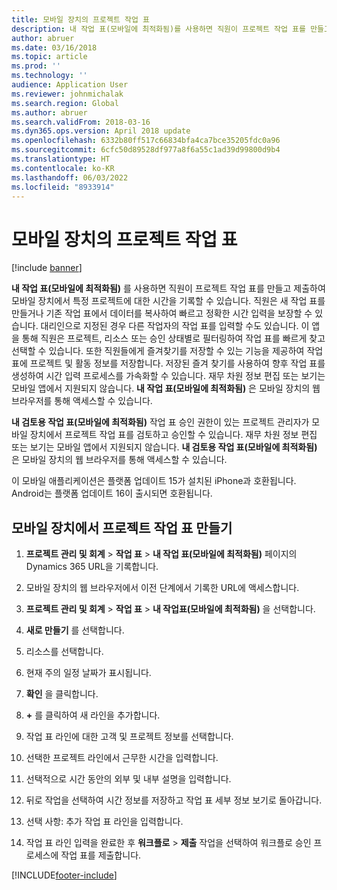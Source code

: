 ```yaml
---
title: 모바일 장치의 프로젝트 작업 표
description: 내 작업 표(모바일에 최적화됨)를 사용하면 직원이 프로젝트 작업 표를 만들고 제출하여 모바일 장치에서 특정 프로젝트에 대한 시간을 기록할 수 있습니다.
author: abruer
ms.date: 03/16/2018
ms.topic: article
ms.prod: ''
ms.technology: ''
audience: Application User
ms.reviewer: johnmichalak
ms.search.region: Global
ms.author: abruer
ms.search.validFrom: 2018-03-16
ms.dyn365.ops.version: April 2018 update
ms.openlocfilehash: 6332b80ff517c66834bfa4ca7bce35205fdc0a96
ms.sourcegitcommit: 6cfc50d89528df977a8f6a55c1ad39d99800d9b4
ms.translationtype: HT
ms.contentlocale: ko-KR
ms.lasthandoff: 06/03/2022
ms.locfileid: "8933914"
---
```

# <a name="project-timesheets-on-a-mobile-device"></a>모바일 장치의 프로젝트 작업 표

[!include [banner](../includes/banner.md)]

**내 작업 표(모바일에 최적화됨)** 를 사용하면 직원이 프로젝트 작업 표를 만들고 제출하여 모바일 장치에서 특정 프로젝트에 대한 시간을 기록할 수 있습니다. 직원은 새 작업 표를 만들거나 기존 작업 표에서 데이터를 복사하여 빠르고 정확한 시간 입력을 보장할 수 있습니다. 대리인으로 지정된 경우 다른 작업자의 작업 표를 입력할 수도 있습니다. 이 앱을 통해 직원은 프로젝트, 리소스 또는 승인 상태별로 필터링하여 작업 표를 빠르게 찾고 선택할 수 있습니다. 또한 직원들에게 즐겨찾기를 저장할 수 있는 기능을 제공하여 작업 표에 프로젝트 및 활동 정보를 저장합니다. 저장된 즐겨 찾기를 사용하여 향후 작업 표를 생성하여 시간 입력 프로세스를 가속화할 수 있습니다. 재무 차원 정보 편집 또는 보기는 모바일 앱에서 지원되지 않습니다. **내 작업 표(모바일에 최적화됨)** 은 모바일 장치의 웹 브라우저를 통해 액세스할 수 있습니다.

**내 검토용 작업 표(모바일에 최적화됨)** 작업 표 승인 권한이 있는 프로젝트 관리자가 모바일 장치에서 프로젝트 작업 표를 검토하고 승인할 수 있습니다. 재무 차원 정보 편집 또는 보기는 모바일 앱에서 지원되지 않습니다. **내 검토용 작업 표(모바일에 최적화됨)** 은 모바일 장치의 웹 브라우저를 통해 액세스할 수 있습니다.

이 모바일 애플리케이션은 플랫폼 업데이트 15가 설치된 iPhone과 호환됩니다.
Android는 플랫폼 업데이트 16이 출시되면 호환됩니다.

## <a name="create-a-project-timesheet-on-your-mobile-device"></a>모바일 장치에서 프로젝트 작업 표 만들기

1.  **프로젝트 관리 및 회계** \> **작업 표** \> **내 작업 표(모바일에 최적화됨)** 페이지의 Dynamics 365 URL을 기록합니다.

2.  모바일 장치의 웹 브라우저에서 이전 단계에서 기록한 URL에 액세스합니다.
 
3.  **프로젝트 관리 및 회계** \> **작업 표** \> **내 작업표(모바일에 최적화됨)** 을 선택합니다.

4.  **새로 만들기** 를 선택합니다.

5.  리소스를 선택합니다.

6.  현재 주의 일정 날짜가 표시됩니다.

7.  **확인** 을 클릭합니다.

8.  **+** 를 클릭하여 새 라인을 추가합니다.

9.  작업 표 라인에 대한 고객 및 프로젝트 정보를 선택합니다.

10. 선택한 프로젝트 라인에서 근무한 시간을 입력합니다.

11. 선택적으로 시간 동안의 외부 및 내부 설명을 입력합니다.

12. 뒤로 작업을 선택하여 시간 정보를 저장하고 작업 표 세부 정보 보기로 돌아갑니다.

13. 선택 사항: 추가 작업 표 라인을 입력합니다.

14. 작업 표 라인 입력을 완료한 후 **워크플로** \> **제출** 작업을 선택하여 워크플로 승인 프로세스에 작업 표를 제출합니다.


[!INCLUDE[footer-include](../includes/footer-banner.md)]